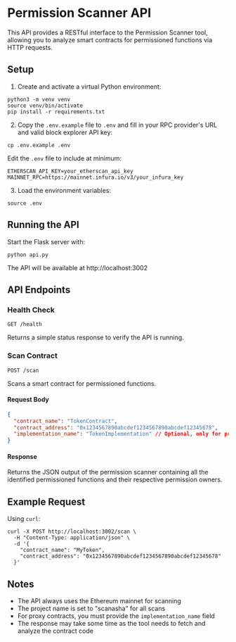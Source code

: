 # Permission Scanner API

This API provides a RESTful interface to the Permission Scanner tool, allowing you to analyze smart contracts for permissioned functions via HTTP requests.

## Setup

1. Create and activate a virtual Python environment:

```shell
python3 -m venv venv
source venv/bin/activate
pip install -r requirements.txt
```

2. Copy the `.env.example` file to `.env` and fill in your RPC provider's URL and valid block explorer API key:

```shell
cp .env.example .env
```

Edit the `.env` file to include at minimum:
```
ETHERSCAN_API_KEY=your_etherscan_api_key
MAINNET_RPC=https://mainnet.infura.io/v3/your_infura_key
```

3. Load the environment variables:

```shell
source .env
```

## Running the API

Start the Flask server with:

```shell
python api.py
```

The API will be available at http://localhost:3002

## API Endpoints

### Health Check

```
GET /health
```

Returns a simple status response to verify the API is running.

### Scan Contract

```
POST /scan
```

Scans a smart contract for permissioned functions.

#### Request Body

```json
{
  "contract_name": "TokenContract",
  "contract_address": "0x1234567890abcdef1234567890abcdef12345678",
  "implementation_name": "TokenImplementation" // Optional, only for proxy contracts
}
```

#### Response

Returns the JSON output of the permission scanner containing all the identified permissioned functions and their respective permission owners.

## Example Request

Using `curl`:

```shell
curl -X POST http://localhost:3002/scan \
  -H "Content-Type: application/json" \
  -d '{
    "contract_name": "MyToken",
    "contract_address": "0x1234567890abcdef1234567890abcdef12345678"
  }'
```

## Notes

- The API always uses the Ethereum mainnet for scanning
- The project name is set to "scanasha" for all scans
- For proxy contracts, you must provide the `implementation_name` field
- The response may take some time as the tool needs to fetch and analyze the contract code 